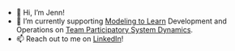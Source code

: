 - 👋 Hi, I’m Jenn!
- 🌱 I’m currently supporting [Modeling to Learn](https://mtl.how) Development and Operations on [Team Participatory System Dynamics](https://mtl.how/teampsd).
- 📫 Reach out to me on [LinkedIn](https://www.linkedin.com/in/jnniferli/)!

<!---
lijenn/lijenn is a ✨ special ✨ repository because its `README.md` (this file) appears on your GitHub profile.
You can click the Preview link to take a look at your changes.
--->
